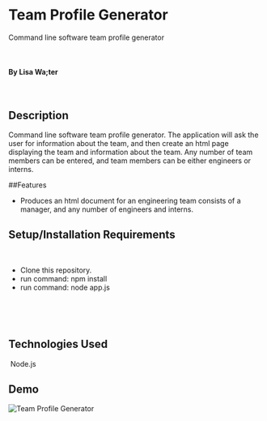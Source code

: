 # Team Profile Generator
Command line software team profile generator


​
#### By Lisa Wa;ter
​
## Description
Command line software  team profile generator. The application will ask the user for information about the team, and then create an html page displaying the team and information about the team. Any number of team members can be entered, and team members can be either engineers or interns.


##Features
​
* Produces an html document for an engineering team consists of a manager, and any number of engineers and interns.
​
​
## Setup/Installation Requirements
​
* Clone this repository.
* run command: npm install
* run command: node app.js
​


​

​
## Technologies Used
​
Node.js

## Demo
![Team Profile Generator](demo/demo.gif)
